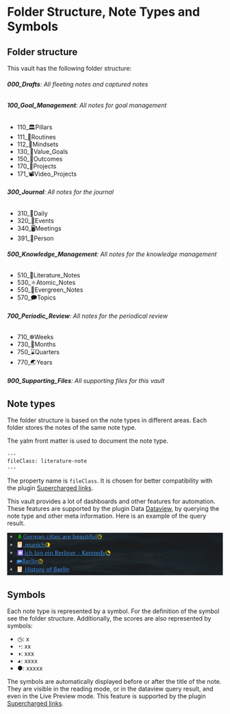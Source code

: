 # Folder Structure, Note Types and Symbols

## Folder structure 
This vault has the following folder structure:

###### **000_Drafts**: All fleeting notes and captured notes  
###### **100_Goal_Management**: All notes for goal management  
  - 110_🏛Pillars  
  - 111_🔁Routines  
  - 112_🤯Mindsets  
  - 130_🌟Value_Goals  
  - 150_🎯Outcomes  
  - 170_💎Projects  
  - 171_📽Video_Projects  
###### **300_Journal**: All notes for the journal  
  - 310_🌄Daily
  - 320_🎉Events
  - 340_🖥️Meetings
  - 391_👤Person
###### **500_Knowledge_Management**:  All notes for the knowledge management
  - 510_📔Literature_Notes
  - 530_⚛️Atomic_Notes
  - 550_🌲Evergreen_Notes
  - 570_🗩Topics
###### **700_Periodic_Review**: All notes for the periodical review
  - 710_❇Weeks  
  - 730_📅Months  
  - 750_⌛Quarters  
  - 770_🌏Years  
###### **900_Supporting_Files**: All supporting files for this vault

## Note types
The folder structure is based on the note types in different areas. Each folder stores the notes of the same note type.

The yalm front matter is used to document the note type. 

~~~
---
fileClass: literature-note  
---
~~~

The property name is `fileClass`. It is chosen for better compatibility with the plugin [Supercharged links](https://github.com/mdelobelle/obsidian_supercharged_links). 

This vault provides a lot of dashboards and other features for automation. These features are supported by the plugin Data [Dataview,](https://github.com/blacksmithgu/obsidian-dataview) by querying the note type and other meta information.  Here is an example of the query result. 

![image-20220803212723887](images/image-20220803212723887.png)

## Symbols

Each note type is represented by a symbol. For the definition of the symbol see the folder structure.  Additionally, the scores are also represented by symbols:

- ◷: x
- ◔: xx
- ◑: xxx
- ◕: xxxx
- ●: xxxxx

The symbols are automatically displayed before or after the title of the note. They are visible in the reading mode, or in the dataview query result, and even in the Live Preview mode. This feature is supported by the plugin [Supercharged links](https://github.com/mdelobelle/obsidian_supercharged_links). 

